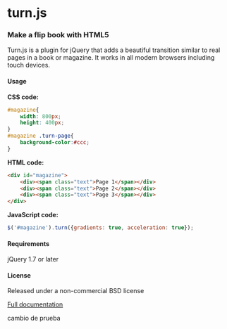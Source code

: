 turn.js
=========

### Make a flip book with HTML5

Turn.js is a plugin for jQuery that adds a beautiful transition similar to real pages in a book or magazine. It works in all modern browsers including touch devices.


#### Usage

**CSS code:**
```css
#magazine{
	width: 800px;
	height: 400px;
}
#magazine .turn-page{
	background-color:#ccc;
}
```

**HTML code:**
```html
<div id="magazine">
	<div><span class="text">Page 1</span></div>
	<div><span class="text">Page 2</span></div>
	<div><span class="text">Page 3</span></div>
</div>
```

**JavaScript code:**
```javascript
$('#magazine').turn({gradients: true, acceleration: true});
```

#### Requirements

jQuery 1.7 or later


#### License

Released under a non-commercial BSD license

[Full documentation](API-DOCUMENTATION.md)

cambio de prueba
